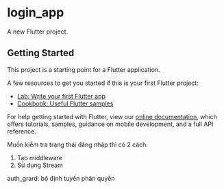 # login_app

A new Flutter project.

## Getting Started

This project is a starting point for a Flutter application.

A few resources to get you started if this is your first Flutter project:

- [Lab: Write your first Flutter app](https://flutter.dev/docs/get-started/codelab)
- [Cookbook: Useful Flutter samples](https://flutter.dev/docs/cookbook)

For help getting started with Flutter, view our
[online documentation](https://flutter.dev/docs), which offers tutorials,
samples, guidance on mobile development, and a full API reference.


Muốn kiểm tra trạng thái đăng nhập thì có 2 cách:
1. Tạo middleware 
2. Sử dụng Stream


auth_grard: bộ định tuyến phân quyền